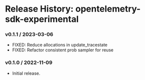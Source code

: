 # Release History: opentelemetry-sdk-experimental

### v0.1.1 / 2023-03-06

* FIXED: Reduce allocations in update_tracestate 
* FIXED: Refactor consistent prob sampler for reuse 

### v0.1.0 / 2022-11-09

* Initial release.
